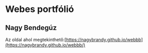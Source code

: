 # Webes portfólió
## Nagy Bendegúz

Az oldal ahol megtekinthető:[https://nagybrandy.github.io/webbb](https://nagybrandy.github.io/webbb/)
